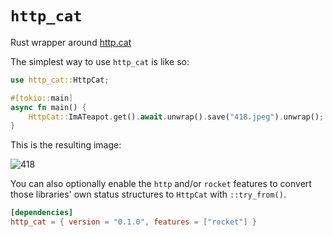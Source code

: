 # `http_cat`

Rust wrapper around [http.cat](https://http.cat)

The simplest way to use `http_cat` is like so:

```rs
use http_cat::HttpCat;

#[tokio::main]
async fn main() {
    HttpCat::ImATeapot.get().await.unwrap().save("418.jpeg").unwrap();
}
```

This is the resulting image:

![418](https://github.com/valentinegb/http-cat-rs/assets/35977727/450dd2dc-5cf5-45de-a2a4-0c1d3e276efe)

You can also optionally enable the `http` and/or `rocket` features to convert
those libraries' own status structures to `HttpCat` with `::try_from()`.

```toml
[dependencies]
http_cat = { version = "0.1.0", features = ["rocket"] }
```
